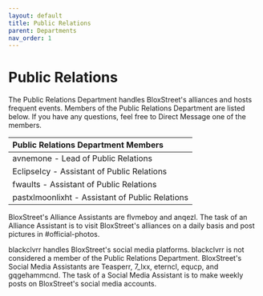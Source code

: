 ```yaml
---
layout: default
title: Public Relations
parent: Departments
nav_order: 1
---
```


# Public Relations
The Public Relations Department handles BloxStreet's alliances and hosts frequent events. Members of the Public Relations Department are listed below. If you have any questions, feel free to Direct Message one of the members.

| Public Relations Department Members      | 
|:-------------|
| avnemone - Lead of Public Relations | 
| EclipseIcy - Assistant of Public Relations |
| fwauIts - Assistant of Public Relations |
| pastxlmoonlixht - Assistant of Public Relations |

BloxStreet's Alliance Assistants are flvmeboy and anqezl. The task of an Alliance Assistant is to visit BloxStreet's alliances on a daily basis and post pictures in #official-photos.

blackclvrr handles BloxStreet's social media platforms. blackclvrr is not considered a member of the Public Relations Department. BloxStreet's Social Media Assistants are Teasperr, 7_lxx, eterncl, equcp, and gqgehammcnd. The task of a Social Media Assistant is to make weekly posts on BloxStreet's social media accounts.
